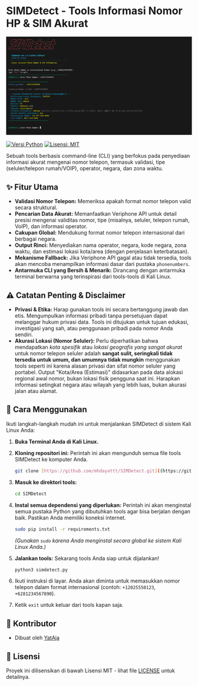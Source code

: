 # SIMDetect - Tools Informasi Nomor HP & SIM Akurat


<img src="preview.png" alt="Contoh Tampilan SIMDetect" width="1000">


[![Versi Python](https://img.shields.io/badge/python-3.x-blue.svg)](https://www.python.org/downloads/)
[![Lisensi: MIT](https://img.shields.io/badge/License-MIT-yellow.svg)](https://opensource.org/licenses/MIT)


Sebuah tools berbasis command-line (CLI) yang berfokus pada penyediaan informasi akurat mengenai nomor telepon, termasuk validasi, tipe (seluler/telepon rumah/VOIP), operator, negara, dan zona waktu.

## ✨ Fitur Utama

-   **Validasi Nomor Telepon:** Memeriksa apakah format nomor telepon valid secara struktural.
-   **Pencarian Data Akurat:** Memanfaatkan Veriphone API untuk detail presisi mengenai validitas nomor, tipe (misalnya, seluler, telepon rumah, VoIP), dan informasi operator.
-   **Cakupan Global:** Mendukung format nomor telepon internasional dari berbagai negara.
-   **Output Rinci:** Menyediakan nama operator, negara, kode negara, zona waktu, dan estimasi lokasi kota/area (dengan penjelasan keterbatasan).
-   **Mekanisme Fallback:** Jika Veriphone API gagal atau tidak tersedia, tools akan mencoba menampilkan informasi dasar dari pustaka `phonenumbers`.
-   **Antarmuka CLI yang Bersih & Menarik:** Dirancang dengan antarmuka terminal berwarna yang terinspirasi dari tools-tools di Kali Linux.

## ⚠️ Catatan Penting & Disclaimer

* **Privasi & Etika:** Harap gunakan tools ini secara bertanggung jawab dan etis. Mengumpulkan informasi pribadi tanpa persetujuan dapat melanggar hukum privasi data. Tools ini ditujukan untuk tujuan edukasi, investigasi yang sah, atau penggunaan pribadi pada nomor Anda sendiri.
* **Akurasi Lokasi (Nomor Seluler):** Perlu diperhatikan bahwa mendapatkan *kota spesifik* atau *lokasi geografis yang sangat akurat* untuk nomor telepon seluler adalah **sangat sulit, seringkali tidak tersedia untuk umum, dan umumnya tidak mungkin** menggunakan tools seperti ini karena alasan privasi dan sifat nomor seluler yang portabel. Output "Kota/Area (Estimasi)" didasarkan pada data alokasi regional awal nomor, bukan lokasi fisik pengguna saat ini. Harapkan informasi setingkat negara atau wilayah yang lebih luas, bukan akurasi jalan atau alamat.

## 🚀 Cara Menggunakan

Ikuti langkah-langkah mudah ini untuk menjalankan SIMDetect di sistem Kali Linux Anda:

1.  **Buka Terminal Anda di Kali Linux.**

2.  **Kloning repositori ini:**
    Perintah ini akan mengunduh semua file tools SIMDetect ke komputer Anda.
    ```bash
    git clone [https://github.com/mhdayattt/SIMDetect.git]((https://github.com/mhdayattt/SimDetect.git))
    ```

3.  **Masuk ke direktori tools:**
    ```bash
    cd SIMDetect
    ```

4.  **Instal semua dependensi yang diperlukan:**
    Perintah ini akan menginstal semua pustaka Python yang dibutuhkan tools agar bisa berjalan dengan baik. Pastikan Anda memiliki koneksi internet.
    ```bash
    sudo pip install -r requirements.txt
    ```
    *(Gunakan `sudo` karena Anda menginstal secara global ke sistem Kali Linux Anda.)*

5.  **Jalankan tools:**
    Sekarang tools Anda siap untuk dijalankan!
    ```bash
    python3 simdetect.py
    ```

6.  Ikuti instruksi di layar. Anda akan diminta untuk memasukkan nomor telepon dalam format internasional (contoh: `+12025550123`, `+6281234567890`).
7.  Ketik `exit` untuk keluar dari tools kapan saja.

## 🙏 Kontributor

* Dibuat oleh [YatAja](https://github.com/mhdayattt)

## 📄 Lisensi

Proyek ini dilisensikan di bawah Lisensi MIT - lihat file [LICENSE](LICENSE) untuk detailnya.
